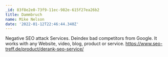 ```yaml
---
_id: 83f8e2e0-73f9-11ec-982e-615f27ea26b2
title: Dammbruch
name: Mike Nelson
date: '2022-01-12T22:46:44.340Z'
---
```

Negative SEO attack Services. Deindex bad competitors from Google. It works with any Website, video, blog, product or service. 
https://www.seo-treff.de/product/derank-seo-service/

